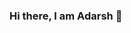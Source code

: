 ### Hi there, I am Adarsh 👋

<!--
**adi8303/adi8303** is a ✨ _special_ ✨ repository because its `README.md` (this file) appears on your GitHub profile.

- 🔭 I’m currently working on Android CameraX App.
- 🌱 I’m currently learning Nodejs.
- 👯 I’m looking to collaborate on ...
- 🤔 I’m looking for help with Internships.
- 💬 Ask me about ..
- 📫 How to reach me: LinkedIn-adarshgupta-42-
- 😄 Pronouns: ...
- ⚡ Fun fact: ...
-->
